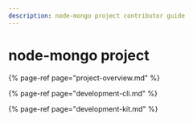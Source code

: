 ```yaml
---
description: node-mongo project contributor guide
---
```


# node-mongo project

{% page-ref page="project-overview.md" %}

{% page-ref page="development-cli.md" %}

{% page-ref page="development-kit.md" %}





